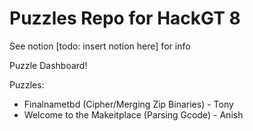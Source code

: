 # Puzzles Repo for HackGT 8

See notion [todo: insert notion here] for info

Puzzle Dashboard!

Puzzles:

- Finalnametbd (Cipher/Merging Zip Binaries) - Tony
- Welcome to the Makeitplace (Parsing Gcode) - Anish


